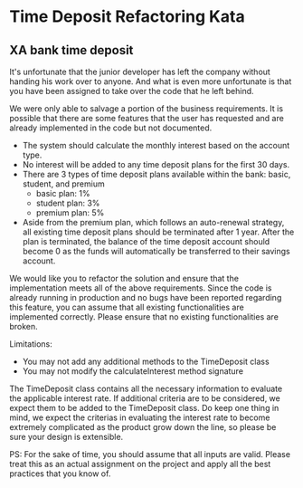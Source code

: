 # Time Deposit Refactoring Kata
## XA bank time deposit

It's unfortunate that the junior developer has left the company without handing his work over to anyone. And what is even more unfortunate is that you have been assigned to take over the code that he left behind. 

We were only able to salvage a portion of the business requirements. It is possible that there are some features that the user has requested and are already implemented in the code but not documented.

- The system should calculate the monthly interest based on the account type.
- No interest will be added to any time deposit plans for the first 30 days. 
- There are 3 types of time deposit plans available within the bank: basic, student, and premium
  - basic plan: 1%
  - student plan: 3%
  - premium plan: 5%
- Aside from the premium plan, which follows an auto-renewal strategy, all existing time deposit plans should be terminated after 1 year. After the plan is terminated, the balance of the time deposit account should become 0 as the funds will automatically be transferred to their savings account. 

We would like you to refactor the solution and ensure that the implementation meets all of the above requirements. Since the code is already running in production and no bugs have been reported regarding this feature, you can assume that all existing functionalities are implemented correctly. Please ensure that no existing functionalities are broken.

Limitations: 
- You may not add any additional methods to the TimeDeposit class
- You may not modify the calculateInterest method signature

The TimeDeposit class contains all the necessary information to evaluate the applicable interest rate. If additional criteria are to be considered, we expect them to be added to the TimeDeposit class.
Do keep one thing in mind, we expect the criterias in evaluating the interest rate to become extremely complicated as the product grow down the line, so please be sure your design is extensible. 

PS: For the sake of time, you should assume that all inputs are valid. Please treat this as an actual assignment on the project and apply all the best practices that you know of. 
